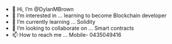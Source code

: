 - 👋 Hi, I’m @DylanMBrown
- 👀 I’m interested in ... learning to become Blockchain developer 
- 🌱 I’m currently learning ... Solidity 
- 💞️ I’m looking to collaborate on ... Smart contracts 
- 📫 How to reach me ... Mobile- 0435049416

<!---
DylanMBrown/DylanMBrown is a ✨ special ✨ repository because its `README.md` (this file) appears on your GitHub profile.
You can click the Preview link to take a look at your changes.
--->
